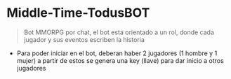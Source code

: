 # Middle-Time-TodusBOT

> Bot MMORPG por chat, el bot esta orientado a un rol, donde cada jugador y sus eventos escriben la historia


* Para poder iniciar en el bot, deberan haber 2 jugadores (1 hombre y 1 mujer) a partir de estos se genera una key (llave) para dar inicio a otros jugadores

